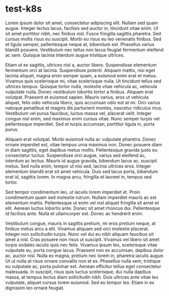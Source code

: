 # test-k8s

Lorem ipsum dolor sit amet, consectetur adipiscing elit. Nullam sed quam augue. Integer lectus lacus, facilisis sed auctor in, tincidunt vitae enim. Ut sit amet porttitor nibh, nec finibus nisl. Fusce fringilla sagittis pharetra. Sed cursus mollis risus eu suscipit. Morbi eu risus eu leo venenatis finibus. Sed et ligula semper, pellentesque neque at, bibendum est. Phasellus varius blandit posuere. Vestibulum nec tellus non lacus feugiat fermentum eleifend ac sem. Quisque lacinia interdum augue tristique ultrices.

Etiam ut ex sagittis, ultrices nisl a, auctor libero. Suspendisse elementum fermentum orci at lacinia. Suspendisse potenti. Aliquam mattis, nisi eget lacinia aliquet, magna enim semper quam, a euismod enim erat et metus. Vivamus quis scelerisque mi, vitae scelerisque nulla. Ut tincidunt tellus sed ultrices tempus. Quisque tortor nulla, molestie vitae vehicula ac, vehicula vulputate nulla. Donec vestibulum lobortis tortor a finibus. Aliquam erat volutpat. Praesent et euismod sapien. Mauris varius, eros ut vehicula aliquet, felis odio vehicula libero, quis accumsan odio est at mi. Orci varius natoque penatibus et magnis dis parturient montes, nascetur ridiculus mus. Vestibulum vel purus faucibus, luctus massa vel, placerat velit. Integer congue nisl enim, sed maximus enim cursus vitae. Nunc semper turpis vel pellentesque imperdiet. Sed et turpis accumsan, porttitor ligula in, porta purus.

Aliquam erat volutpat. Morbi euismod nulla ac vulputate pharetra. Donec ornare imperdiet est, vitae tempus urna maximus non. Donec posuere diam in diam sagittis, eget dapibus metus mollis. Pellentesque gravida justo eu consectetur luctus. Suspendisse orci augue, varius sed eleifend ac, interdum ac lectus. Mauris id augue gravida, bibendum lacus ac, suscipit metus. Sed nulla enim, tempor ut nisi sed, lacinia ultrices eros. Integer elementum blandit erat sit amet vehicula. Duis sed lacus porta, bibendum erat id, sagittis lorem. In magna arcu, fringilla et laoreet in, tempus sed tortor.

Sed tempor condimentum leo, ut iaculis lorem imperdiet et. Proin condimentum quam sed molestie rutrum. Nullam imperdiet mauris ac est elementum mattis. Pellentesque ut enim vel nisl aliquet fringilla sit amet et elit. Aenean luctus lobortis ante. Donec sit amet rhoncus dui. Pellentesque id facilisis ante. Nulla et ullamcorper est. Donec ac hendrerit enim.

Vestibulum congue, mauris in sagittis pretium, mi eros pretium neque, at finibus metus arcu a elit. Vivamus aliquam sed orci molestie placerat. Integer non sollicitudin turpis. Nunc vel dui eu nibh aliquam faucibus sit amet a nisl. Cras posuere non risus ut suscipit. Vivamus vel libero sit amet turpis sodales iaculis quis nec felis. Vivamus ipsum leo, scelerisque vitae vulputate eu, porta congue lacus. Praesent non ex accumsan, dapibus dolor ac, auctor nisl. Nulla ex magna, pretium nec lorem in, pharetra iaculis augue. Ut ut nulla at risus ornare convallis non et ex. Phasellus nulla sem, tristique eu vulputate ac, porta pulvinar est. Aenean efficitur tellus eget consectetur malesuada. In suscipit, risus quis luctus scelerisque, dui nulla dapibus massa, at tempus lectus diam sollicitudin nibh. Duis ultrices ante vitae leo vulputate, aliquet cursus lorem euismod. Sed eu tempor leo. Etiam in ex dignissim leo ornare feugiat.
